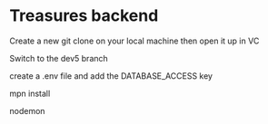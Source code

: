 # Treasures backend

Create a new git clone on your local machine then open it up in VC

Switch to the dev5 branch

create a .env file and add the DATABASE_ACCESS key

mpn install

nodemon
